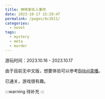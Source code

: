 ```yaml
---
title: 神林家杀人事件
date: 2023-10-17 15:29:47
permalink: /pages/6c2611/
categories:
  - novel
tags:
  - mystery
  - meta
  - murder
---
```


游玩时间：2023.10.16 - 2023.10.17

由于目前无中文版，想要体验可以参考[Bilibili录播](https://www.bilibili.com/video/BV1Fs411o7rZ/)。

已通关，游戏很有趣。

:::warning
待补充
:::
